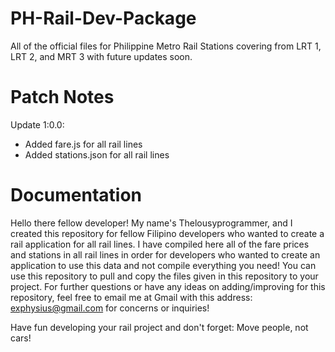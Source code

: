 # PH-Rail-Dev-Package
All of the official files for Philippine Metro Rail Stations covering from LRT 1, LRT 2, and MRT 3 with future updates soon.

# Patch Notes
Update 1:0.0:
- Added fare.js for all rail lines
- Added stations.json for all rail lines

# Documentation
Hello there fellow developer!
My name's Thelousyprogrammer, and I created this repository for fellow Filipino developers who wanted to create a rail application for all rail lines. I have compiled here all of the fare prices and stations in all rail lines in order for developers who wanted to create an application to use this data and not compile everything you need! You can use this repository to pull and copy the files given in this repository to your project. For further questions or have any ideas on adding/improving for this repository, feel free to email me at Gmail with this address: exphysius@gmail.com for concerns or inquiries!

Have fun developing your rail project and don't forget:
Move people, not cars!
